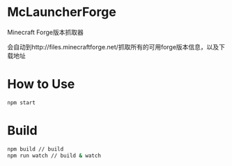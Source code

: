 # McLauncherForge

Minecraft Forge版本抓取器

会自动到http://files.minecraftforge.net/抓取所有的可用forge版本信息，以及下载地址

# How to Use

```bash
npm start
```


# Build

```bash
npm build // build
npm run watch // build & watch
```
